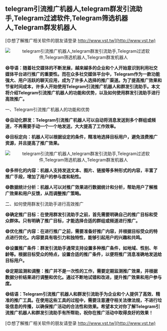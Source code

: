 ## **telegram引流推广机器人,telegram群发引流助手,Telegram过滤软件,Telegram筛选机器人,Telegram群发机器人**

[😍想了解推广相关软件的朋友请登录 http://www.vst.tw](http://www.vst.tw)

 <center><img src="https://vst.tw/MP4/tuiguang/png/5.png" alt="telegram引流推广机器人,telegram群发引流助手,Telegram过滤软件,Telegram筛选机器人,Telegram群发机器人"></center>

**😄导语：随着社交媒体的不断发展，越来越多的企业和个人开始意识到利用社交媒体平台进行推广的重要性。而在众多社交媒体平台中，Telegram作为一款功能强大、用户活跃的聊天应用，成为了许多人选择的推广渠道。为了提高推广效果和节省时间成本，许多人开始使用Telegram引流推广机器人和群发引流助手。本文将介绍Telegram引流推广机器人的功能和优势，以及如何使用群发引流助手进行高效推广。**

一、Telegram引流推广机器人的功能和优势

**😄自动化群发：Telegram引流推广机器人可以自动将消息发送到多个群组或频道，不再需要手动一个一个地发送，大大提高了工作效率。**

**😄目标定向：机器人可以根据设定的条件，精准地选择目标用户，避免浪费推广资源，并且提高了推广效果。**

 <center><img src="https://vst.tw/MP4/tuiguang/png/5.png" alt="telegram引流推广机器人,telegram群发引流助手,Telegram过滤软件,Telegram筛选机器人,Telegram群发机器人"></center>

**😄多样化的内容：机器人支持发送文本、图片、链接等多种形式的内容，丰富了推广手段，增加了用户的参与度和粘性。**

**😄数据统计分析：机器人可以对推广效果进行数据统计和分析，帮助用户了解推广效果和用户反馈，从而调整推广策略。**

二、如何使用群发引流助手进行高效推广

**😄确定推广目标：在使用群发引流助手之前，首先需要明确自己的推广目标和受众群体。只有明确了推广目标，才能选择合适的群组或频道进行推广。**

**😄优化推广内容：在进行推广之前，需要准备好推广内容，并根据目标受众的特点进行优化。内容要具有吸引力和独特性，能够引起用户的兴趣和共鸣。**

**😄设置推广条件：群发引流助手通常支持设置多种推广条件，如地域、性别、年龄等。根据目标受众的特点，设置合适的推广条件，以便将推广消息准确地发送给目标用户。**

**😄定期监测和调整：推广并不是一次性的工作，需要定期监测推广效果，并根据数据分析结果进行调整和优化。通过不断地试错和改进，提升推广效果和用户参与度。**

**😄结语：Telegram引流推广机器人和群发引流助手为企业和个人提供了高效、精准的推广工具。在使用这些工具的过程中，需要注意遵守相关法律法规，不进行垃圾信息的传播，以确保推广活动的合法性和效果。希望本文对你了解Telegram引流推广机器人和群发引流助手有所帮助，祝你在推广活动中取得良好的效果！**

[😍想了解推广相关软件的朋友请登录 http://www.vst.tw](http://www.vst.tw)



